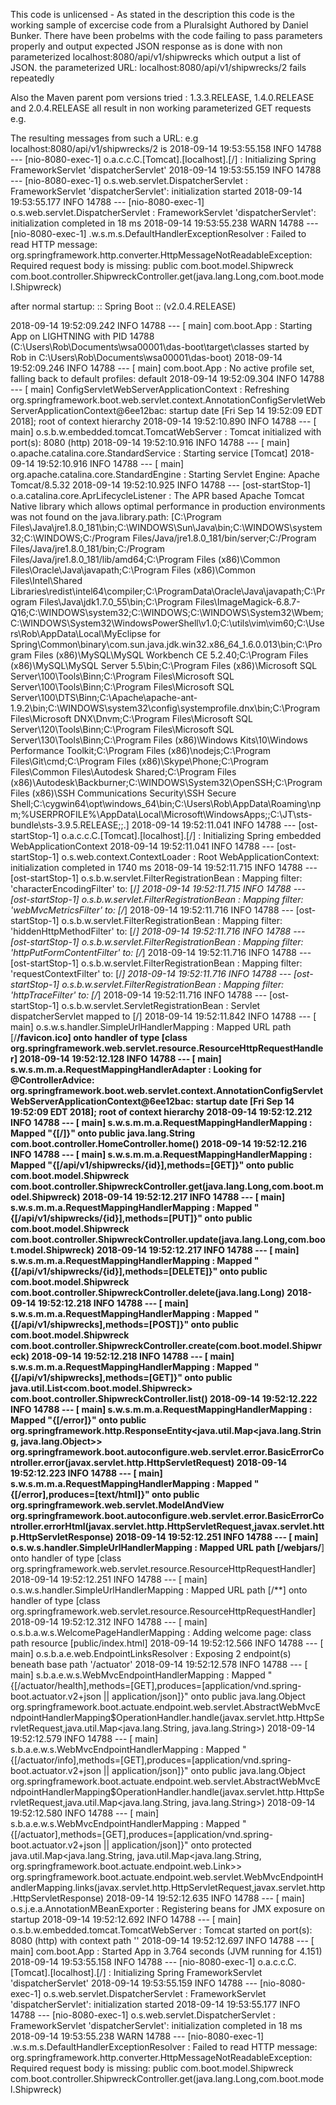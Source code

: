 This code is unlicensed - As stated in the description this code is the working sample of excercise code from a Pluralsight 
Authored by Daniel Bunker. There have been probelms with the code failing to pass parameters properly and output expected JSON 
response as is done with non parameterized localhost:8080/api/v1/shipwrecks   which output a list of JSON.
the parameterized URL:  localhost:8080/api/v1/shipwrecks/2  fails repeatedly

Also the Maven parent pom versions tried : 1.3.3.RELEASE, 1.4.0.RELEASE and 2.0.4.RELEASE all result in non working parameterized GET
requests e.g. 

The resulting messages from such a URL: e.g localhost:8080/api/v1/shipwrecks/2
is 
2018-09-14 19:53:55.158  INFO 14788 --- [nio-8080-exec-1] o.a.c.c.C.[Tomcat].[localhost].[/]       : Initializing Spring FrameworkServlet 'dispatcherServlet'
2018-09-14 19:53:55.159  INFO 14788 --- [nio-8080-exec-1] o.s.web.servlet.DispatcherServlet        : FrameworkServlet 'dispatcherServlet': initialization started
2018-09-14 19:53:55.177  INFO 14788 --- [nio-8080-exec-1] o.s.web.servlet.DispatcherServlet        : FrameworkServlet 'dispatcherServlet': initialization completed in 18 ms
2018-09-14 19:53:55.238  WARN 14788 --- [nio-8080-exec-1] .w.s.m.s.DefaultHandlerExceptionResolver : Failed to read HTTP message: org.springframework.http.converter.HttpMessageNotReadableException: Required request body is missing: public com.boot.model.Shipwreck com.boot.controller.ShipwreckController.get(java.lang.Long,com.boot.model.Shipwreck)

after normal startup:
 :: Spring Boot ::        (v2.0.4.RELEASE)

2018-09-14 19:52:09.242  INFO 14788 --- [           main] com.boot.App                             : Starting App on LIGHTNING with PID 14788 (C:\Users\Rob\Documents\wsa00001\das-boot\target\classes started by Rob in C:\Users\Rob\Documents\wsa00001\das-boot)
2018-09-14 19:52:09.246  INFO 14788 --- [           main] com.boot.App                             : No active profile set, falling back to default profiles: default
2018-09-14 19:52:09.304  INFO 14788 --- [           main] ConfigServletWebServerApplicationContext : Refreshing org.springframework.boot.web.servlet.context.AnnotationConfigServletWebServerApplicationContext@6ee12bac: startup date [Fri Sep 14 19:52:09 EDT 2018]; root of context hierarchy
2018-09-14 19:52:10.890  INFO 14788 --- [           main] o.s.b.w.embedded.tomcat.TomcatWebServer  : Tomcat initialized with port(s): 8080 (http)
2018-09-14 19:52:10.916  INFO 14788 --- [           main] o.apache.catalina.core.StandardService   : Starting service [Tomcat]
2018-09-14 19:52:10.916  INFO 14788 --- [           main] org.apache.catalina.core.StandardEngine  : Starting Servlet Engine: Apache Tomcat/8.5.32
2018-09-14 19:52:10.925  INFO 14788 --- [ost-startStop-1] o.a.catalina.core.AprLifecycleListener   : The APR based Apache Tomcat Native library which allows optimal performance in production environments was not found on the java.library.path: [C:\Program Files\Java\jre1.8.0_181\bin;C:\WINDOWS\Sun\Java\bin;C:\WINDOWS\system32;C:\WINDOWS;C:/Program Files/Java/jre1.8.0_181/bin/server;C:/Program Files/Java/jre1.8.0_181/bin;C:/Program Files/Java/jre1.8.0_181/lib/amd64;C:\Program Files (x86)\Common Files\Oracle\Java\javapath;C:\Program Files (x86)\Common Files\Intel\Shared Libraries\redist\intel64\compiler;C:\ProgramData\Oracle\Java\javapath;C:\Program Files\Java\jdk1.7.0_55\bin;C:\Program Files\ImageMagick-6.8.7-Q16;C:\WINDOWS\system32;C:\WINDOWS;C:\WINDOWS\System32\Wbem;C:\WINDOWS\System32\WindowsPowerShell\v1.0\;C:\utils\vim\vim60;C:\Users\Rob\AppData\Local\MyEclipse for Spring\Common\binary\com.sun.java.jdk.win32.x86_64_1.6.0.013\bin;C:\Program Files (x86)\MySQL\MySQL Workbench CE 5.2.40;C:\Program Files (x86)\MySQL\MySQL Server 5.5\bin;C:\Program Files (x86)\Microsoft SQL Server\100\Tools\Binn\;C:\Program Files\Microsoft SQL Server\100\Tools\Binn\;C:\Program Files\Microsoft SQL Server\100\DTS\Binn\;C:\Apache\apache-ant-1.9.2\bin;C:\WINDOWS\system32\config\systemprofile\.dnx\bin;C:\Program Files\Microsoft DNX\Dnvm\;C:\Program Files\Microsoft SQL Server\120\Tools\Binn\;C:\Program Files\Microsoft SQL Server\130\Tools\Binn\;C:\Program Files (x86)\Windows Kits\10\Windows Performance Toolkit\;C:\Program Files (x86)\nodejs\;C:\Program Files\Git\cmd;C:\Program Files (x86)\Skype\Phone\;C:\Program Files\Common Files\Autodesk Shared\;C:\Program Files (x86)\Autodesk\Backburner\;C:\WINDOWS\System32\OpenSSH\;C:\Program Files (x86)\SSH Communications Security\SSH Secure Shell;C:\cygwin64\opt\windows_64\bin;C:\Users\Rob\AppData\Roaming\npm;%USERPROFILE%\AppData\Local\Microsoft\WindowsApps;;C:\JT\sts-bundle\sts-3.9.5.RELEASE;;.]
2018-09-14 19:52:11.041  INFO 14788 --- [ost-startStop-1] o.a.c.c.C.[Tomcat].[localhost].[/]       : Initializing Spring embedded WebApplicationContext
2018-09-14 19:52:11.041  INFO 14788 --- [ost-startStop-1] o.s.web.context.ContextLoader            : Root WebApplicationContext: initialization completed in 1740 ms
2018-09-14 19:52:11.715  INFO 14788 --- [ost-startStop-1] o.s.b.w.servlet.FilterRegistrationBean   : Mapping filter: 'characterEncodingFilter' to: [/*]
2018-09-14 19:52:11.715  INFO 14788 --- [ost-startStop-1] o.s.b.w.servlet.FilterRegistrationBean   : Mapping filter: 'webMvcMetricsFilter' to: [/*]
2018-09-14 19:52:11.716  INFO 14788 --- [ost-startStop-1] o.s.b.w.servlet.FilterRegistrationBean   : Mapping filter: 'hiddenHttpMethodFilter' to: [/*]
2018-09-14 19:52:11.716  INFO 14788 --- [ost-startStop-1] o.s.b.w.servlet.FilterRegistrationBean   : Mapping filter: 'httpPutFormContentFilter' to: [/*]
2018-09-14 19:52:11.716  INFO 14788 --- [ost-startStop-1] o.s.b.w.servlet.FilterRegistrationBean   : Mapping filter: 'requestContextFilter' to: [/*]
2018-09-14 19:52:11.716  INFO 14788 --- [ost-startStop-1] o.s.b.w.servlet.FilterRegistrationBean   : Mapping filter: 'httpTraceFilter' to: [/*]
2018-09-14 19:52:11.716  INFO 14788 --- [ost-startStop-1] o.s.b.w.servlet.ServletRegistrationBean  : Servlet dispatcherServlet mapped to [/]
2018-09-14 19:52:11.842  INFO 14788 --- [           main] o.s.w.s.handler.SimpleUrlHandlerMapping  : Mapped URL path [/**/favicon.ico] onto handler of type [class org.springframework.web.servlet.resource.ResourceHttpRequestHandler]
2018-09-14 19:52:12.128  INFO 14788 --- [           main] s.w.s.m.m.a.RequestMappingHandlerAdapter : Looking for @ControllerAdvice: org.springframework.boot.web.servlet.context.AnnotationConfigServletWebServerApplicationContext@6ee12bac: startup date [Fri Sep 14 19:52:09 EDT 2018]; root of context hierarchy
2018-09-14 19:52:12.212  INFO 14788 --- [           main] s.w.s.m.m.a.RequestMappingHandlerMapping : Mapped "{[/]}" onto public java.lang.String com.boot.controller.HomeController.home()
2018-09-14 19:52:12.216  INFO 14788 --- [           main] s.w.s.m.m.a.RequestMappingHandlerMapping : Mapped "{[/api/v1/shipwrecks/{id}],methods=[GET]}" onto public com.boot.model.Shipwreck com.boot.controller.ShipwreckController.get(java.lang.Long,com.boot.model.Shipwreck)
2018-09-14 19:52:12.217  INFO 14788 --- [           main] s.w.s.m.m.a.RequestMappingHandlerMapping : Mapped "{[/api/v1/shipwrecks/{id}],methods=[PUT]}" onto public com.boot.model.Shipwreck com.boot.controller.ShipwreckController.update(java.lang.Long,com.boot.model.Shipwreck)
2018-09-14 19:52:12.217  INFO 14788 --- [           main] s.w.s.m.m.a.RequestMappingHandlerMapping : Mapped "{[/api/v1/shipwrecks/{id}],methods=[DELETE]}" onto public com.boot.model.Shipwreck com.boot.controller.ShipwreckController.delete(java.lang.Long)
2018-09-14 19:52:12.218  INFO 14788 --- [           main] s.w.s.m.m.a.RequestMappingHandlerMapping : Mapped "{[/api/v1/shipwrecks],methods=[POST]}" onto public com.boot.model.Shipwreck com.boot.controller.ShipwreckController.create(com.boot.model.Shipwreck)
2018-09-14 19:52:12.218  INFO 14788 --- [           main] s.w.s.m.m.a.RequestMappingHandlerMapping : Mapped "{[/api/v1/shipwrecks],methods=[GET]}" onto public java.util.List<com.boot.model.Shipwreck> com.boot.controller.ShipwreckController.list()
2018-09-14 19:52:12.222  INFO 14788 --- [           main] s.w.s.m.m.a.RequestMappingHandlerMapping : Mapped "{[/error]}" onto public org.springframework.http.ResponseEntity<java.util.Map<java.lang.String, java.lang.Object>> org.springframework.boot.autoconfigure.web.servlet.error.BasicErrorController.error(javax.servlet.http.HttpServletRequest)
2018-09-14 19:52:12.223  INFO 14788 --- [           main] s.w.s.m.m.a.RequestMappingHandlerMapping : Mapped "{[/error],produces=[text/html]}" onto public org.springframework.web.servlet.ModelAndView org.springframework.boot.autoconfigure.web.servlet.error.BasicErrorController.errorHtml(javax.servlet.http.HttpServletRequest,javax.servlet.http.HttpServletResponse)
2018-09-14 19:52:12.251  INFO 14788 --- [           main] o.s.w.s.handler.SimpleUrlHandlerMapping  : Mapped URL path [/webjars/**] onto handler of type [class org.springframework.web.servlet.resource.ResourceHttpRequestHandler]
2018-09-14 19:52:12.251  INFO 14788 --- [           main] o.s.w.s.handler.SimpleUrlHandlerMapping  : Mapped URL path [/**] onto handler of type [class org.springframework.web.servlet.resource.ResourceHttpRequestHandler]
2018-09-14 19:52:12.312  INFO 14788 --- [           main] o.s.b.a.w.s.WelcomePageHandlerMapping    : Adding welcome page: class path resource [public/index.html]
2018-09-14 19:52:12.566  INFO 14788 --- [           main] o.s.b.a.e.web.EndpointLinksResolver      : Exposing 2 endpoint(s) beneath base path '/actuator'
2018-09-14 19:52:12.578  INFO 14788 --- [           main] s.b.a.e.w.s.WebMvcEndpointHandlerMapping : Mapped "{[/actuator/health],methods=[GET],produces=[application/vnd.spring-boot.actuator.v2+json || application/json]}" onto public java.lang.Object org.springframework.boot.actuate.endpoint.web.servlet.AbstractWebMvcEndpointHandlerMapping$OperationHandler.handle(javax.servlet.http.HttpServletRequest,java.util.Map<java.lang.String, java.lang.String>)
2018-09-14 19:52:12.579  INFO 14788 --- [           main] s.b.a.e.w.s.WebMvcEndpointHandlerMapping : Mapped "{[/actuator/info],methods=[GET],produces=[application/vnd.spring-boot.actuator.v2+json || application/json]}" onto public java.lang.Object org.springframework.boot.actuate.endpoint.web.servlet.AbstractWebMvcEndpointHandlerMapping$OperationHandler.handle(javax.servlet.http.HttpServletRequest,java.util.Map<java.lang.String, java.lang.String>)
2018-09-14 19:52:12.580  INFO 14788 --- [           main] s.b.a.e.w.s.WebMvcEndpointHandlerMapping : Mapped "{[/actuator],methods=[GET],produces=[application/vnd.spring-boot.actuator.v2+json || application/json]}" onto protected java.util.Map<java.lang.String, java.util.Map<java.lang.String, org.springframework.boot.actuate.endpoint.web.Link>> org.springframework.boot.actuate.endpoint.web.servlet.WebMvcEndpointHandlerMapping.links(javax.servlet.http.HttpServletRequest,javax.servlet.http.HttpServletResponse)
2018-09-14 19:52:12.635  INFO 14788 --- [           main] o.s.j.e.a.AnnotationMBeanExporter        : Registering beans for JMX exposure on startup
2018-09-14 19:52:12.692  INFO 14788 --- [           main] o.s.b.w.embedded.tomcat.TomcatWebServer  : Tomcat started on port(s): 8080 (http) with context path ''
2018-09-14 19:52:12.697  INFO 14788 --- [           main] com.boot.App                             : Started App in 3.764 seconds (JVM running for 4.151)
2018-09-14 19:53:55.158  INFO 14788 --- [nio-8080-exec-1] o.a.c.c.C.[Tomcat].[localhost].[/]       : Initializing Spring FrameworkServlet 'dispatcherServlet'
2018-09-14 19:53:55.159  INFO 14788 --- [nio-8080-exec-1] o.s.web.servlet.DispatcherServlet        : FrameworkServlet 'dispatcherServlet': initialization started
2018-09-14 19:53:55.177  INFO 14788 --- [nio-8080-exec-1] o.s.web.servlet.DispatcherServlet        : FrameworkServlet 'dispatcherServlet': initialization completed in 18 ms
2018-09-14 19:53:55.238  WARN 14788 --- [nio-8080-exec-1] .w.s.m.s.DefaultHandlerExceptionResolver : Failed to read HTTP message: org.springframework.http.converter.HttpMessageNotReadableException: Required request body is missing: public com.boot.model.Shipwreck com.boot.controller.ShipwreckController.get(java.lang.Long,com.boot.model.Shipwreck)
